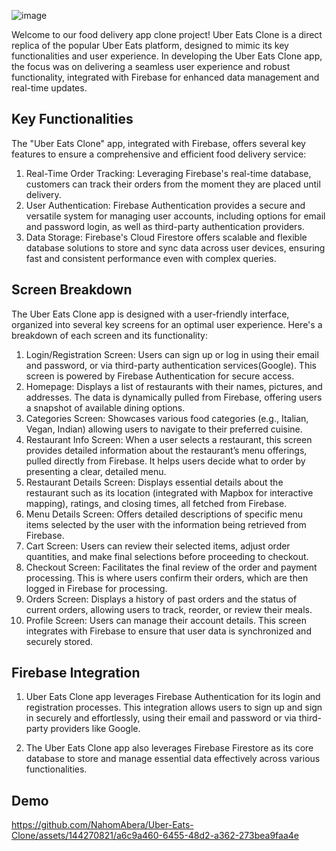 ![image](https://github.com/NahomAbera/Uber-Eats-Clone/assets/144270821/f6d24885-1328-44c0-a0a5-6446ccfb2770)

Welcome to our food delivery app clone project! Uber Eats Clone is a direct replica of the popular Uber Eats platform, designed to mimic its key functionalities and user experience. In developing the Uber Eats Clone app, the focus was on delivering a seamless user experience and robust functionality, integrated with Firebase for enhanced data management and real-time updates. 


## Key Functionalities
The "Uber Eats Clone" app, integrated with Firebase, offers several key features to ensure a comprehensive and efficient food delivery service:
1. Real-Time Order Tracking: Leveraging Firebase's real-time database, customers can track their orders from the moment they are placed until delivery.
2. User Authentication: Firebase Authentication provides a secure and versatile system for managing user accounts, including options for email and password login, as well as third-party authentication providers.
3. Data Storage: Firebase's Cloud Firestore offers scalable and flexible database solutions to store and sync data across user devices, ensuring fast and consistent performance even with complex queries.

## Screen Breakdown
The Uber Eats Clone app is designed with a user-friendly interface, organized into several key screens for an optimal user experience. Here's a breakdown of each screen and its functionality:
1. Login/Registration Screen: Users can sign up or log in using their email and password, or via third-party authentication services(Google). This screen is powered by Firebase Authentication for secure access.
2. Homepage: Displays a list of restaurants with their names, pictures, and addresses. The data is dynamically pulled from Firebase, offering users a snapshot of available dining options.
3. Categories Screen: Showcases various food categories (e.g., Italian, Vegan, Indian) allowing users to navigate to their preferred cuisine.
4. Restaurant Info Screen: When a user selects a restaurant, this screen provides detailed information about the restaurant’s menu offerings, pulled directly from Firebase. It helps users decide what to order by presenting a clear, detailed menu.
5. Restaurant Details Screen: Displays essential details about the restaurant such as its location (integrated with Mapbox for interactive mapping), ratings, and closing times, all fetched from Firebase.
6. Menu Details Screen: Offers detailed descriptions of specific menu items selected by the user with the information being retrieved from Firebase.
7. Cart Screen: Users can review their selected items, adjust order quantities, and make final selections before proceeding to checkout.
8. Checkout Screen: Facilitates the final review of the order and payment processing. This is where users confirm their orders, which are then logged in Firebase for processing.
9. Orders Screen: Displays a history of past orders and the status of current orders, allowing users to track, reorder, or review their meals.
10. Profile Screen: Users can manage their account details. This screen integrates with Firebase to ensure that user data is synchronized and securely stored.

## Firebase Integration
1. Uber Eats Clone app leverages Firebase Authentication for its login and registration processes. This integration allows users to sign up and sign in securely and effortlessly, using their email and password or via third-party providers like Google. 

2. The Uber Eats Clone app also leverages Firebase Firestore as its core database to store and manage essential data effectively across various functionalities. 

## Demo
https://github.com/NahomAbera/Uber-Eats-Clone/assets/144270821/a6c9a460-6455-48d2-a362-273bea9faa4e



